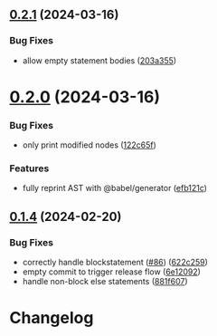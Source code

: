 ## [0.2.1](https://github.com/JoshuaKGoldberg/prettier-plugin-curly/compare/0.2.0...0.2.1) (2024-03-16)

### Bug Fixes

- allow empty statement bodies ([203a355](https://github.com/JoshuaKGoldberg/prettier-plugin-curly/commit/203a35518cfb3cda8d1061c5247e2ad66bfbff9d))

# [0.2.0](https://github.com/JoshuaKGoldberg/prettier-plugin-curly/compare/0.1.4...0.2.0) (2024-03-16)

### Bug Fixes

- only print modified nodes ([122c65f](https://github.com/JoshuaKGoldberg/prettier-plugin-curly/commit/122c65f9ab8d2462b9f5fe25c3c1e2be61972972))

### Features

- fully reprint AST with @babel/generator ([efb121c](https://github.com/JoshuaKGoldberg/prettier-plugin-curly/commit/efb121c67a4ce90c50fe4c8c5ba057f66040c9f7))

## [0.1.4](https://github.com/JoshuaKGoldberg/prettier-plugin-curly/compare/0.1.2...0.1.4) (2024-02-20)

### Bug Fixes

- correctly handle blockstatement ([#86](https://github.com/JoshuaKGoldberg/prettier-plugin-curly/issues/86)) ([622c259](https://github.com/JoshuaKGoldberg/prettier-plugin-curly/commit/622c25986ea1f5f8c669c3329e16584ffdc10f3e))
- empty commit to trigger release flow ([6e12092](https://github.com/JoshuaKGoldberg/prettier-plugin-curly/commit/6e120927733279f2b93c5bbf2eef2ff121140316))
- handle non-block else statements ([881f607](https://github.com/JoshuaKGoldberg/prettier-plugin-curly/commit/881f6077ee74646ab6b6d9540f63c4f8b6ca2544))

# Changelog
